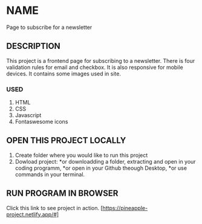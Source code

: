 # NAME
Page to subscribe for a newsletter

## DESCRIPTION
This project is a frontend page for subscribing to a newsletter.
There is four validation rules for email and checkbox.
It is also responsive for mobile devices.
It contains some images used in site.

### USED 
1. HTML
2. CSS
3. Javascript
4. Fontaswesome icons

## OPEN THIS PROJECT LOCALLY
1. Create folder where you would like to run this project
2. Dowload project:
    *or downloadding a folder, extracting and open in your coding programm,
    *or open in your Github theough Desktop,
    *or use commands in your terminal.

## RUN PROGRAM IN BROWSER
Click this link to see project in action.
[https://pineapple-project.netlify.app/#]
